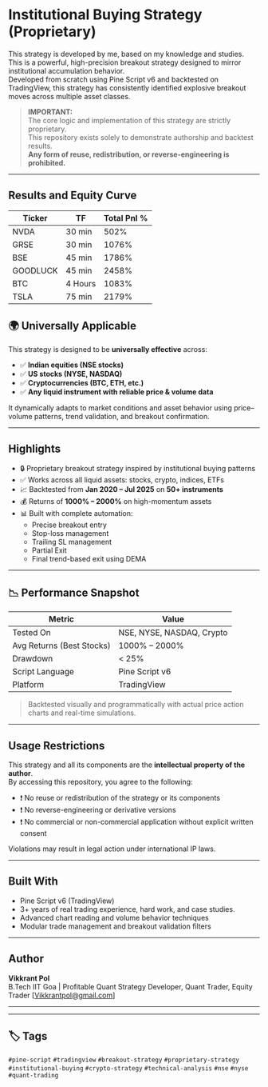 # Institutional Buying Strategy (Proprietary)

This strategy is developed by me, based on my knowledge and studies.
This is a powerful, high-precision breakout strategy designed to mirror institutional accumulation behavior.  
Developed from scratch using Pine Script v6 and backtested on TradingView, this strategy has consistently identified explosive breakout moves across multiple asset classes.

>  **IMPORTANT:**  
> The core logic and implementation of this strategy are strictly proprietary.  
> This repository exists solely to demonstrate authorship and backtest results.  
> **Any form of reuse, redistribution, or reverse-engineering is prohibited.**

---

##  Results and Equity Curve

| Ticker            | TF            | Total Pnl % |
|-------------------|---------------|-------------|
| NVDA              | 30 min        | 502%        |
| GRSE              | 30 min        | 1076%       |
| BSE               | 45 min        | 1786%       |
| GOODLUCK          | 45 min        | 2458%       |
| BTC               | 4 Hours       | 1083%       |
| TSLA              | 75 min        | 2179%       |


## 🌍 Universally Applicable

This strategy is designed to be **universally effective** across:
- ✅ **Indian equities (NSE stocks)**
- ✅ **US stocks (NYSE, NASDAQ)**
- ✅ **Cryptocurrencies (BTC, ETH, etc.)**
- ✅ **Any liquid instrument with reliable price & volume data**

It dynamically adapts to market conditions and asset behavior using price–volume patterns, trend validation, and breakout confirmation.

---

##  Highlights

- 🔒 Proprietary breakout strategy inspired by institutional buying patterns
- ✅ Works across all liquid assets: stocks, crypto, indices, ETFs
- 📈 Backtested from **Jan 2020 – Jul 2025** on **50+ instruments**
- 💰 Returns of **1000% – 2000%** on high-momentum assets
- 📊 Built with complete automation:
  - Precise breakout entry
  - Stop-loss management
  - Trailing SL management
  - Partial Exit
  - Final trend-based exit using DEMA

---

## 📉 Performance Snapshot

| Metric                     | Value                       |
|---------------------------|-----------------------------|
| Tested On                 | NSE, NYSE, NASDAQ, Crypto   |
| Avg Returns (Best Stocks) | 1000% – 2000%               |
| Drawdown                  | < 25%                       |
| Script Language           | Pine Script v6              |
| Platform                  | TradingView                 |

> Backtested visually and programmatically with actual price action charts and real-time simulations.

---

##  Usage Restrictions

This strategy and all its components are the **intellectual property of the author**.  
By accessing this repository, you agree to the following:

- ❗ No reuse or redistribution of the strategy or its components
- ❗ No reverse-engineering or derivative versions
- ❗ No commercial or non-commercial application without explicit written consent

Violations may result in legal action under international IP laws.

---

## Built With

- Pine Script v6 (TradingView)
- 3+ years of real trading experience, hard work, and case studies.
- Advanced chart reading and volume behavior techniques
- Modular trade management and breakout validation filters

---

## Author

**Vikkrant Pol**  
B.Tech IIT Goa | Profitable Quant Strategy Developer, Quant Trader, Equity Trader
[Vikkrantpol@gmail.com]  


---



---

## 🏷️ Tags

`#pine-script` `#tradingview` `#breakout-strategy` `#proprietary-strategy` `#institutional-buying` `#crypto-strategy` `#technical-analysis` `#nse` `#nyse` `#quant-trading`
